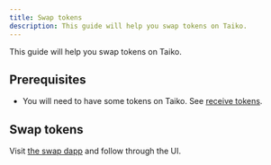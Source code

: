```yaml
---
title: Swap tokens
description: This guide will help you swap tokens on Taiko.
---
```


This guide will help you swap tokens on Taiko.

## Prerequisites

- You will need to have some tokens on Taiko. See [receive tokens](/guides/receive-tokens).

## Swap tokens

Visit [the swap dapp](https://swap.hekla.taiko.xyz) and follow through the UI.
